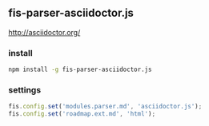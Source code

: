 ## fis-parser-asciidoctor.js

http://asciidoctor.org/

### install

```bash
npm install -g fis-parser-asciidoctor.js
```


### settings

```javascript
fis.config.set('modules.parser.md', 'asciidoctor.js');
fis.config.set('roadmap.ext.md', 'html');
```